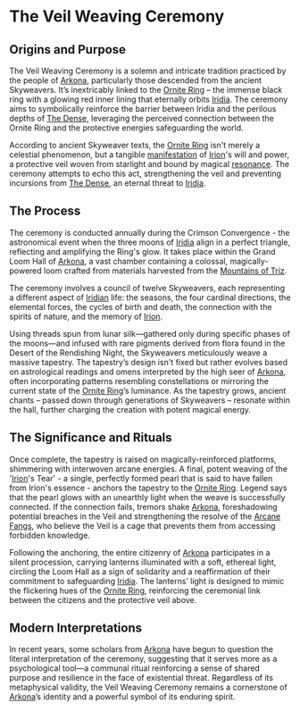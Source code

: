# The Veil Weaving Ceremony

## Origins and Purpose

The Veil Weaving Ceremony is a solemn and intricate tradition practiced by the people of [Arkona](/generated/city/arkona.md), particularly those descended from the ancient Skyweavers. It’s inextricably linked to the [Ornite Ring](/geography/scale/ornite-ring.md) – the immense black ring with a glowing red inner lining that eternally orbits [Iridia](/geography/world/iridia.md). The ceremony aims to symbolically reinforce the barrier between Iridia and the perilous depths of [The Dense](/generated/the-dense/the-dense.md), leveraging the perceived connection between the Ornite Ring and the protective energies safeguarding the world.

According to ancient Skyweaver texts, the [Ornite Ring](/geography/scale/ornite-ring.md) isn't merely a celestial phenomenon, but a tangible [manifestation](/structure/chronological/event/manifestation.md) of [Irion](/being/deity/irion.md)'s will and power, a protective veil woven from starlight and bound by magical [resonance](/generated/resonance/resonance.md). The ceremony attempts to echo this act, strengthening the veil and preventing incursions from [The Dense](/generated/the-dense/the-dense.md), an eternal threat to [Iridia](/geography/world/iridia.md).

## The Process

The ceremony is conducted annually during the Crimson Convergence - the astronomical event when the three moons of [Iridia](/geography/world/iridia.md) align in a perfect triangle, reflecting and amplifying the Ring's glow. It takes place within the Grand Loom Hall of [Arkona](/generated/city/arkona.md), a vast chamber containing a colossal, magically-powered loom crafted from materials harvested from the [Mountains of Triz](/geography/region/mountains-of-triz.md). 

The ceremony involves a council of twelve Skyweavers, each representing a different aspect of [Iridian](/being/species/iridian.md) life: the seasons, the four cardinal directions, the elemental forces, the cycles of birth and death, the connection with the spirits of nature, and the memory of [Irion](/being/deity/irion.md).

Using threads spun from lunar silk—gathered only during specific phases of the moons—and infused with rare pigments derived from flora found in the Desert of the Rendishing Night, the Skyweavers meticulously weave a massive tapestry.  The tapestry’s design isn't fixed but rather evolves based on astrological readings and omens interpreted by the high seer of [Arkona](/generated/city/arkona.md), often incorporating patterns resembling constellations or mirroring the current state of the [Ornite Ring](/geography/scale/ornite-ring.md)’s luminance.  As the tapestry grows, ancient chants – passed down through generations of Skyweavers – resonate within the hall, further charging the creation with potent magical energy.

## The Significance and Rituals

Once complete, the tapestry is raised on magically-reinforced platforms, shimmering with interwoven arcane energies. A final, potent weaving of the '[Irion](/being/deity/irion.md)'s Tear' - a single, perfectly formed pearl that is said to have fallen from Irion's essence - anchors the tapestry to the [Ornite Ring](/geography/scale/ornite-ring.md). Legend says that the pearl glows with an unearthly light when the weave is successfully connected. If the connection fails, tremors shake [Arkona](/generated/city/arkona.md), foreshadowing potential breaches in the Veil and strengthening the resolve of the [Arcane Fangs](/structure/society/factions/arcane-fangs.md), who believe the Veil is a cage that prevents them from accessing forbidden knowledge.

Following the anchoring, the entire citizenry of [Arkona](/generated/city/arkona.md) participates in a silent procession, carrying lanterns illuminated with a soft, ethereal light, circling the Loom Hall as a sign of solidarity and a reaffirmation of their commitment to safeguarding [Iridia](/geography/world/iridia.md). The lanterns’ light is designed to mimic the flickering hues of the [Ornite Ring](/geography/scale/ornite-ring.md), reinforcing the ceremonial link between the citizens and the protective veil above.

## Modern Interpretations

In recent years, some scholars from [Arkona](/generated/city/arkona.md) have begun to question the literal interpretation of the ceremony, suggesting that it serves more as a psychological tool—a communal ritual reinforcing a sense of shared purpose and resilience in the face of existential threat.  Regardless of its metaphysical validity, the Veil Weaving Ceremony remains a cornerstone of [Arkona](/geography/settlement/city/arkona.md)’s identity and a powerful symbol of its enduring spirit.
